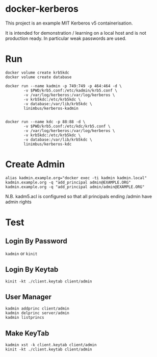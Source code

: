 # docker-kerberos

This project is an example MIT Kerberos v5 containerisation.

It is intended for demonstration / learning on a local host and is not production ready. In particular weak passwords are used.

# Run
```
docker volume create krb5kdc
docker volume create database

docker run --name kadmin -p 749:749 -p 464:464 -d \
        -v $PWD/krb5.conf:/etc/kadmin/krb5.conf \
        -v /var/log/kerberos:/var/log/kerberos \
        -v krb5kdc:/etc/krb5kdc \
        -v database:/var/lib/krb5kdc \
        linimbus/kerberos-kadmin


docker run --name kdc -p 88:88 -d \
        -v $PWD/krb5.conf:/etc/kdc/krb5.conf \
        -v /var/log/kerberos:/var/log/kerberos \
        -v krb5kdc:/etc/krb5kdc \
        -v database:/var/lib/krb5kdc \
        linimbus/kerberos-kdc

```

# Create Admin
```
alias kadmin.example.org="docker exec -ti kadmin kadmin.local"
kadmin.example.org -q "add_principal admin@EXAMPLE.ORG"
kadmin.example.org -q "add_principal admin/admin@EXAMPLE.ORG"
```
N.B. kadm5.acl is configured so that all principals ending /admin have admin rights

# Test
## Login By Password
`kadmin` or `kinit`

## Login By Keytab
`kinit -kt ./client.keytab client/admin`

## User Manager
```
kadmin addprinc client/admin
kadmin delprinc server/admin
kadmin listprincs
```

## Make KeyTab
```
kadmin xst -k client.keytab client/admin
kinit -kt ./client.keytab client/admin
```
